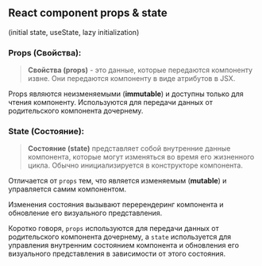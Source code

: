 ## React component props & state 
(initial state, useState, lazy initialization)

### Props (Свойства):

> **Свойства (props)** - это данные, которые передаются компоненту извне. Они передаются компоненту в виде атрибутов в JSX.

Props являются неизменяемыми (**immutable**) и доступны только для чтения компоненту.
Используются для передачи данных от родительского компонента дочернему.

### State (Состояние):

> **Состояние (state)** представляет собой внутренние данные компонента, которые могут изменяться во время его жизненного цикла.
Обычно инициализируется в конструкторе компонента.

Отличается от `props` тем, что является изменяемым (**mutable**) и управляется самим компонентом.

Изменения состояния вызывают перерендеринг компонента и обновление его визуального представления.

Коротко говоря, `props` используются для передачи данных от родительского компонента дочернему, а `state` используется для управления внутренним состоянием компонента и обновления его визуального представления в зависимости от этого состояния.
